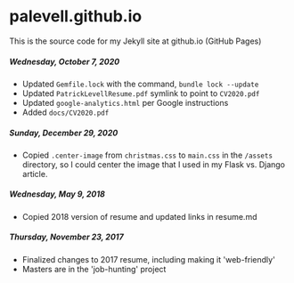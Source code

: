 # palevell.github.io

This is the source code for my Jekyll site at github.io (GitHub Pages)

##### Wednesday, October 7, 2020
- Updated `Gemfile.lock` with the command, `bundle lock --update`
- Updated `PatrickLevellResume.pdf` symlink to point to `CV2020.pdf`
- Updated `google-analytics.html` per Google instructions
- Added `docs/CV2020.pdf`

##### Sunday, December 29, 2020
- Copied `.center-image` from `christmas.css` to `main.css` in the `/assets` 
  directory, so I could center the image that I used in my Flask vs. Django article.

##### Wednesday, May 9, 2018
- Copied 2018 version of resume and updated links in resume.md

##### Thursday, November 23, 2017
- Finalized changes to 2017 resume, including making it 'web-friendly'
- Masters are in the 'job-hunting' project

